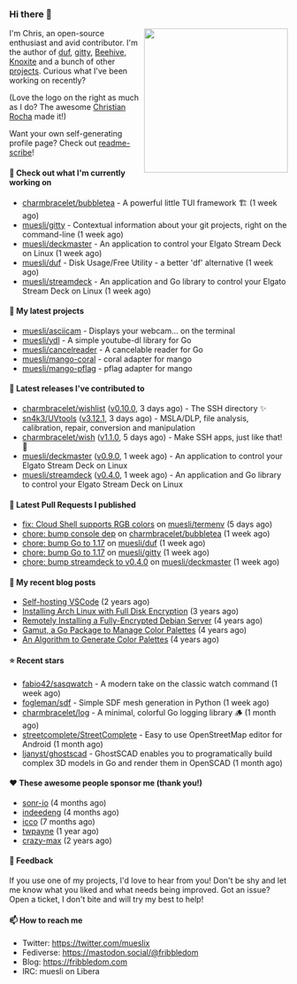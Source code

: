### Hi there 👋

<img align="right" src="https://raw.githubusercontent.com/muesli/muesli/master/assets/termenv.png" width="260">

I'm Chris, an open-source enthusiast and avid contributor. I'm the author of [duf](https://github.com/muesli/duf),
[gitty](https://github.com/muesli/gitty), [Beehive](https://github.com/muesli/beehive), [Knoxite](https://github.com/knoxite/knoxite)
 and a bunch of other [projects](https://fribbledom.com/projects/). Curious what I've been working on recently?

(Love the logo on the right as much as I do? The awesome [Christian Rocha](https://github.com/meowgorithm/) made it!)

Want your own self-generating profile page? Check out [readme-scribe](https://github.com/muesli/readme-scribe)!

#### 👷 Check out what I'm currently working on

- [charmbracelet/bubbletea](https://github.com/charmbracelet/bubbletea) - A powerful little TUI framework 🏗 (1 week ago)
- [muesli/gitty](https://github.com/muesli/gitty) - Contextual information about your git projects, right on the command-line (1 week ago)
- [muesli/deckmaster](https://github.com/muesli/deckmaster) - An application to control your Elgato Stream Deck on Linux (1 week ago)
- [muesli/duf](https://github.com/muesli/duf) - Disk Usage/Free Utility - a better &#39;df&#39; alternative (1 week ago)
- [muesli/streamdeck](https://github.com/muesli/streamdeck) - An application and Go library to control your Elgato Stream Deck on Linux (1 week ago)

#### 🌱 My latest projects

- [muesli/asciicam](https://github.com/muesli/asciicam) - Displays your webcam... on the terminal
- [muesli/ydl](https://github.com/muesli/ydl) - A simple youtube-dl library for Go
- [muesli/cancelreader](https://github.com/muesli/cancelreader) - A cancelable reader for Go
- [muesli/mango-coral](https://github.com/muesli/mango-coral) - coral adapter for mango
- [muesli/mango-pflag](https://github.com/muesli/mango-pflag) - pflag adapter for mango

#### 🔭 Latest releases I've contributed to

- [charmbracelet/wishlist](https://github.com/charmbracelet/wishlist) ([v0.10.0](https://github.com/charmbracelet/wishlist/releases/tag/v0.10.0), 3 days ago) - The SSH directory ✨
- [sn4k3/UVtools](https://github.com/sn4k3/UVtools) ([v3.12.1](https://github.com/sn4k3/UVtools/releases/tag/v3.12.1), 3 days ago) - MSLA/DLP, file analysis, calibration, repair, conversion and manipulation
- [charmbracelet/wish](https://github.com/charmbracelet/wish) ([v1.1.0](https://github.com/charmbracelet/wish/releases/tag/v1.1.0), 5 days ago) - Make SSH apps, just like that! 💫
- [muesli/deckmaster](https://github.com/muesli/deckmaster) ([v0.9.0](https://github.com/muesli/deckmaster/releases/tag/v0.9.0), 1 week ago) - An application to control your Elgato Stream Deck on Linux
- [muesli/streamdeck](https://github.com/muesli/streamdeck) ([v0.4.0](https://github.com/muesli/streamdeck/releases/tag/v0.4.0), 1 week ago) - An application and Go library to control your Elgato Stream Deck on Linux

#### 🔨 Latest Pull Requests I published

- [fix: Cloud Shell supports RGB colors](https://github.com/muesli/termenv/pull/127) on [muesli/termenv](https://github.com/muesli/termenv) (5 days ago)
- [chore: bump console dep](https://github.com/charmbracelet/bubbletea/pull/700) on [charmbracelet/bubbletea](https://github.com/charmbracelet/bubbletea) (1 week ago)
- [chore: bump Go to 1.17](https://github.com/muesli/duf/pull/233) on [muesli/duf](https://github.com/muesli/duf) (1 week ago)
- [chore: bump Go to 1.17](https://github.com/muesli/gitty/pull/106) on [muesli/gitty](https://github.com/muesli/gitty) (1 week ago)
- [chore: bump streamdeck to v0.4.0](https://github.com/muesli/deckmaster/pull/116) on [muesli/deckmaster](https://github.com/muesli/deckmaster) (1 week ago)

#### 📜 My recent blog posts

- [Self-hosting VSCode](https://fribbledom.com/posts/selfhosting-vscode/) (2 years ago)
- [Installing Arch Linux with Full Disk Encryption](https://fribbledom.com/posts/encrypted-arch-install/) (3 years ago)
- [Remotely Installing a Fully-Encrypted Debian Server](https://fribbledom.com/posts/encrypted-remote-debian-install/) (4 years ago)
- [Gamut, a Go Package to Manage Color Palettes](https://fribbledom.com/posts/gamut-package-to-handle-color-palettes/) (4 years ago)
- [An Algorithm to Generate Color Palettes](https://fribbledom.com/posts/an-algorithm-to-generate-color-palettes/) (4 years ago)

#### ⭐ Recent stars

- [fabio42/sasqwatch](https://github.com/fabio42/sasqwatch) - A modern take on the classic watch command (1 week ago)
- [fogleman/sdf](https://github.com/fogleman/sdf) - Simple SDF mesh generation in Python (1 week ago)
- [charmbracelet/log](https://github.com/charmbracelet/log) - A minimal, colorful Go logging library 🪵 (1 month ago)
- [streetcomplete/StreetComplete](https://github.com/streetcomplete/StreetComplete) - Easy to use OpenStreetMap editor for Android (1 month ago)
- [ljanyst/ghostscad](https://github.com/ljanyst/ghostscad) - GhostSCAD enables you to programatically build complex 3D models in Go and render them in OpenSCAD (1 month ago)

#### ❤️ These awesome people sponsor me (thank you!)

- [sonr-io](https://github.com/sonr-io) (4 months ago)
- [indeedeng](https://github.com/indeedeng) (4 months ago)
- [icco](https://github.com/icco) (7 months ago)
- [twpayne](https://github.com/twpayne) (1 year ago)
- [crazy-max](https://github.com/crazy-max) (2 years ago)

#### 💬 Feedback

If you use one of my projects, I'd love to hear from you! Don't be shy and let me know what you liked
and what needs being improved. Got an issue? Open a ticket, I don't bite and will try my best to help!

#### 📫 How to reach me

- Twitter: https://twitter.com/mueslix
- Fediverse: https://mastodon.social/@fribbledom
- Blog: https://fribbledom.com
- IRC: muesli on Libera
